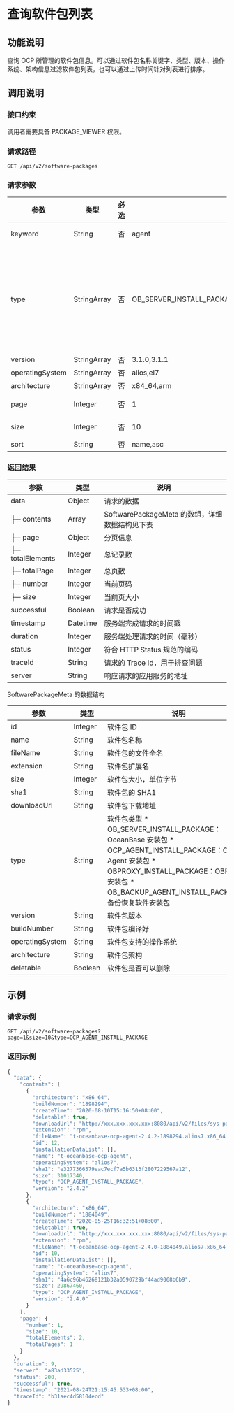 查询软件包列表 
============================



功能说明 
-------------------------

查询 OCP 所管理的软件包信息。可以通过软件包名称关键字、类型、版本、操作系统、架构信息过滤软件包列表，也可以通过上传时间针对列表进行排序。

调用说明 
-------------------------

### 接口约束 

调用者需要具备 PACKAGE_VIEWER 权限。

### 请求路径 

`GET /api/v2/software-packages`

### 请求参数 



|       参数        |     类型      | 必选 |                        示例值                         |                                                                                                                                                                                                   描述                                                                                                                                                                                                    |
|-----------------|-------------|----|----------------------------------------------------|---------------------------------------------------------------------------------------------------------------------------------------------------------------------------------------------------------------------------------------------------------------------------------------------------------------------------------------------------------------------------------------------------------|
| keyword         | String      | 否  | agent                                              | 软件包检索关键字，会根据此信息过滤软件包名称                                                                                                                                                                                                                                                                                                                                                                                  |
| type            | StringArray | 否  | OB_SERVER_INSTALL_PACKAGE,OB_AGENT_INSTALL_PACKAGE | 软件包类型字段，支持多种类型过滤，有如下候选值： * OB_SERVER_INSTALL_PACKAGE：OceanBase 安装包   * OCP_AGENT_INSTALL_PACKAGE：OCP Agent 安装包    <!-- --> * OBPROXY_INSTALL_PACKAGE：OBProxy 安装包   * OB_BACKUP_AGENT_INSTALL_PACKAGE：备份恢复软件安装包    |
| version         | StringArray | 否  | 3.1.0,3.1.1                                        | 软件包版本，支持多个版本过滤                                                                                                                                                                                                                                                                                                                                                                                          |
| operatingSystem | StringArray | 否  | alios,el7                                          | 操作系统类型，支持多种类型同时过滤                                                                                                                                                                                                                                                                                                                                                                                       |
| architecture    | StringArray | 否  | x84_64,arm                                         | 系统架构，支持多种架构同时过滤                                                                                                                                                                                                                                                                                                                                                                                         |
| page            | Integer     | 否  | 1                                                  | 请求数据的分页页码。值从 1 开始。 默认值：1                                                                                                                                                                                                                                                                                                                                                                |
| size            | Integer     | 否  | 10                                                 | 请求数据的分页大小。 默认值：10 最大值：2000                                                                                                                                                                                                                                                                                                                                              |
| sort            | String      | 否  | name,asc                                           | 请求数据的排序规则                                                                                                                                                                                                                                                                                                                                                                                               |



### 返回结果 



|        参数        |    类型    |                说明                 |
|------------------|----------|-----------------------------------|
| data             | Object   | 请求的数据                             |
| ├─ contents      | Array    | SoftwarePackageMeta 的数组，详细数据结构见下表 |
| ├─ page          | Object   | 分页信息                              |
| ├─ totalElements | Integer  | 总记录数                              |
| ├─ totalPage     | Integer  | 总页数                               |
| ├─ number        | Integer  | 当前页码                              |
| ├─ size          | Integer  | 当前页大小                             |
| successful       | Boolean  | 请求是否成功                            |
| timestamp        | Datetime | 服务端完成请求的时间戳                       |
| duration         | Integer  | 服务端处理请求的时间（毫秒）                    |
| status           | Integer  | 符合 HTTP Status 规范的编码              |
| traceId          | String   | 请求的 Trace Id，用于排查问题               |
| server           | String   | 响应请求的应用服务的地址                      |



SoftwarePackageMeta 的数据结构


|       参数        |   类型    |                                                                                                                                                                                          说明                                                                                                                                                                                          |
|-----------------|---------|--------------------------------------------------------------------------------------------------------------------------------------------------------------------------------------------------------------------------------------------------------------------------------------------------------------------------------------------------------------------------------------|
| id              | Integer | 软件包 ID                                                                                                                                                                                                                                                                                                                                                                               |
| name            | String  | 软件包名称                                                                                                                                                                                                                                                                                                                                                                                |
| fileName        | String  | 软件包的文件全名                                                                                                                                                                                                                                                                                                                                                                             |
| extension       | String  | 软件包扩展名                                                                                                                                                                                                                                                                                                                                                                               |
| size            | Integer | 软件包大小，单位字节                                                                                                                                                                                                                                                                                                                                                                           |
| sha1            | String  | 软件包的 SHA1                                                                                                                                                                                                                                                                                                                                                                            |
| downloadUrl     | String  | 软件包下载地址                                                                                                                                                                                                                                                                                                                                                                              |
| type            | String  | 软件包类型 * OB_SERVER_INSTALL_PACKAGE：OceanBase 安装包   * OCP_AGENT_INSTALL_PACKAGE：OCP Agent 安装包    <!-- --> * OBPROXY_INSTALL_PACKAGE：OBProxy 安装包   * OB_BACKUP_AGENT_INSTALL_PACKAGE：备份恢复软件安装包    |
| version         | String  | 软件包版本                                                                                                                                                                                                                                                                                                                                                                                |
| buildNumber     | String  | 软件包编译好                                                                                                                                                                                                                                                                                                                                                                               |
| operatingSystem | String  | 软件包支持的操作系统                                                                                                                                                                                                                                                                                                                                                                           |
| architecture    | String  | 软件包架构                                                                                                                                                                                                                                                                                                                                                                                |
| deletable       | Boolean | 软件包是否可以删除                                                                                                                                                                                                                                                                                                                                                                            |



示例 
-----------------------

### 请求示例 

`GET /api/v2/software-packages?page=1&size=10&type=OCP_AGENT_INSTALL_PACKAGE`

### 返回示例 

```javascript
{
  "data": {
    "contents": [
      {
        "architecture": "x86_64",
        "buildNumber": "1898294",
        "createTime": "2020-08-10T15:16:50+08:00",
        "deletable": true,
        "downloadUrl": "http://xxx.xxx.xxx.xxx:8080/api/v2/files/sys-package/t-oceanbase-ocp-agent-2.4.2-1898294.alios7.x86_64.rpm",
        "extension": "rpm",
        "fileName": "t-oceanbase-ocp-agent-2.4.2-1898294.alios7.x86_64.rpm",
        "id": 12,
        "installationDataList": [],
        "name": "t-oceanbase-ocp-agent",
        "operatingSystem": "alios7",
        "sha1": "e3277366579eac7ecf7a5b6313f2807229567a12",
        "size": 31017340,
        "type": "OCP_AGENT_INSTALL_PACKAGE",
        "version": "2.4.2"
      },
      {
        "architecture": "x86_64",
        "buildNumber": "1884049",
        "createTime": "2020-05-25T16:32:51+08:00",
        "deletable": true,
        "downloadUrl": "http://xxx.xxx.xxx.xxx:8080/api/v2/files/sys-package/t-oceanbase-ocp-agent-2.4.0-1884049.alios7.x86_64.rpm",
        "extension": "rpm",
        "fileName": "t-oceanbase-ocp-agent-2.4.0-1884049.alios7.x86_64.rpm",
        "id": 10,
        "installationDataList": [],
        "name": "t-oceanbase-ocp-agent",
        "operatingSystem": "alios7",
        "sha1": "4a6c96b46268121b32a0590729bf44ad9068b6b9",
        "size": 29867460,
        "type": "OCP_AGENT_INSTALL_PACKAGE",
        "version": "2.4.0"
      }
    ],
    "page": {
      "number": 1,
      "size": 10,
      "totalElements": 2,
      "totalPages": 1
    }
  },
  "duration": 9,
  "server": "a83ad33525",
  "status": 200,
  "successful": true,
  "timestamp": "2021-08-24T21:15:45.533+08:00",
  "traceId": "b31aec4d58104ecd"
}
```


